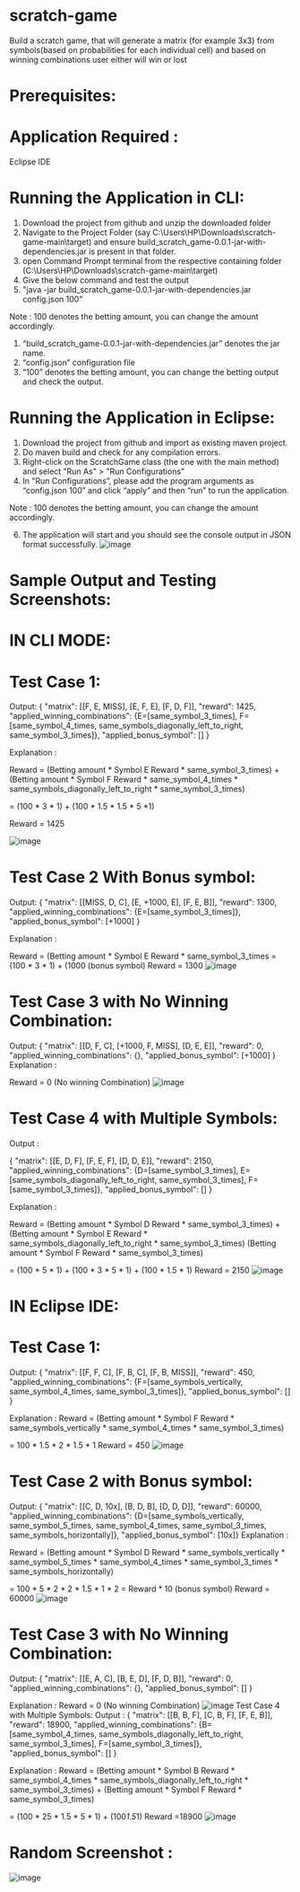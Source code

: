 # scratch-game
Build a scratch game, that will generate a matrix (for example 3x3) from symbols(based on probabilities for each individual cell) and based on winning combinations user either will win or lost

# Prerequisites:
# Application Required :
Eclipse IDE
# Running the Application in CLI:
1. Download the project from github and unzip the downloaded folder
2. Navigate to the Project Folder (say C:\Users\HP\Downloads\scratch-game-main\target) and ensure build_scratch_game-0.0.1-jar-with-dependencies.jar is present in that folder.
3. open Command Prompt terminal from the respective containing folder (C:\Users\HP\Downloads\scratch-game-main\target)
4. Give the below command and test the output
5. "java -jar build_scratch_game-0.0.1-jar-with-dependencies.jar config.json 100"
   
Note : 100 denotes the betting amount, you can change the amount accordingly.

1.	“build_scratch_game-0.0.1-jar-with-dependencies.jar” denotes the jar name.
2.	“config.json” configuration file 
3.	“100” denotes the betting amount, you can change the betting output and check the output.
   
# Running the Application in Eclipse:
1. Download the project from github and import as existing maven project.
2. Do maven build and check for any compilation errors.
3. Right-click on the ScratchGame class (the one with the main method) and select "Run As" > "Run Configurations”
4. In "Run Configurations”, please add the program arguments as “config.json 100” and click “apply” and then “run” to run the application.
   
Note : 100 denotes the betting amount, you can change the amount accordingly.

6. The application will start and you should see the console output in JSON format successfully.
![image](https://github.com/RagapriyaC/scratch-game/assets/157902475/59933920-bf5b-44ef-93a3-955ffd7c90d5)

# Sample Output and Testing Screenshots:
# IN CLI MODE:
# Test Case 1:
Output:
{
"matrix": [[F, E, MISS], [E, F, E], [F, D, F]],
"reward": 1425,
"applied_winning_combinations": {E=[same_symbol_3_times], F=[same_symbol_4_times, same_symbols_diagonally_left_to_right, same_symbol_3_times]},
"applied_bonus_symbol": []
}

Explanation :

Reward = (Betting amount * Symbol E Reward * same_symbol_3_times) + 
(Betting amount * Symbol F Reward * same_symbol_4_times * same_symbols_diagonally_left_to_right * same_symbol_3_times)

= (100 * 3 * 1) + (100 * 1.5 * 1.5 * 5 *1)

Reward = 1425

![image](https://github.com/RagapriyaC/scratch-game/assets/157902475/605c7b37-5043-4380-a66b-fb342b9741c9)

# Test Case 2 With Bonus symbol:
Output:
{
"matrix": [[MISS, D, C], [E, +1000, E], [F, E, B]],
"reward": 1300,
"applied_winning_combinations": {E=[same_symbol_3_times]},
"applied_bonus_symbol": [+1000]
}

Explanation :

Reward = (Betting amount * Symbol E Reward * same_symbol_3_times
= (100 * 3 * 1) + (1000 (bonus symbol)
Reward = 1300
![image](https://github.com/RagapriyaC/scratch-game/assets/157902475/a695e9d9-09b2-43df-8a38-ad2446a06735)

# Test Case 3 with No Winning Combination:
Output:
{
"matrix": [[D, F, C], [+1000, F, MISS], [D, E, E]],
"reward": 0,
"applied_winning_combinations": {},
"applied_bonus_symbol": [+1000]
}
Explanation :

Reward = 0 (No winning Combination)
![image](https://github.com/RagapriyaC/scratch-game/assets/157902475/2672e335-540c-4926-a73e-9447da0546e9)

# Test Case 4 with Multiple Symbols:
Output :

{
"matrix": [[E, D, F], [F, E, F], [D, D, E]],
"reward": 2150,
"applied_winning_combinations": {D=[same_symbol_3_times], E=[same_symbols_diagonally_left_to_right, same_symbol_3_times], F=[same_symbol_3_times]},
"applied_bonus_symbol": []
}

Explanation :

Reward = (Betting amount * Symbol D Reward * same_symbol_3_times) +
(Betting amount * Symbol E Reward * same_symbols_diagonally_left_to_right * same_symbol_3_times)
(Betting amount * Symbol F Reward * same_symbol_3_times)

= (100 * 5 * 1) + (100 * 3 * 5 * 1) + (100 * 1.5 * 1) 
Reward = 2150
![image](https://github.com/RagapriyaC/scratch-game/assets/157902475/d3712372-3e12-4c68-b349-7dc051f601a1)

# IN Eclipse IDE:
# Test Case 1:
Output:
{
"matrix": [[F, F, C], [F, B, C], [F, B, MISS]],
"reward": 450,
"applied_winning_combinations": {F=[same_symbols_vertically, same_symbol_4_times, same_symbol_3_times]},
"applied_bonus_symbol": []
}

Explanation :
Reward = (Betting amount * Symbol F Reward * same_symbols_vertically * same_symbol_4_times * same_symbol_3_times)

= 100 * 1.5 * 2 * 1.5 * 1
Reward = 450
![image](https://github.com/RagapriyaC/scratch-game/assets/157902475/2d747254-7cf7-48b1-99c4-e019809e8d18)
# Test Case 2 with Bonus symbol:
Output:
{
"matrix": [[C, D, 10x], [B, D, B], [D, D, D]],
"reward": 60000,
"applied_winning_combinations": {D=[same_symbols_vertically, same_symbol_5_times, same_symbol_4_times, same_symbol_3_times, same_symbols_horizontally]},
"applied_bonus_symbol": [10x]}
Explanation :

Reward = (Betting amount * Symbol D Reward * same_symbols_vertically * same_symbol_5_times  * same_symbol_4_times * same_symbol_3_times * same_symbols_horizontally)

= 100 * 5 * 2 * 2 * 1.5 * 1 * 2
= Reward * 10 (bonus symbol)
Reward = 60000
![image](https://github.com/RagapriyaC/scratch-game/assets/157902475/da14a0b3-9015-4f31-a75d-739567f1767d)
# Test Case 3 with No Winning Combination:
Output:
{
"matrix": [[E, A, C], [B, E, D], [F, D, B]],
"reward": 0,
"applied_winning_combinations": {},
"applied_bonus_symbol": []
}

Explanation :
Reward = 0 (No winning Combination)
![image](https://github.com/RagapriyaC/scratch-game/assets/157902475/3165531c-6542-4671-8d9e-e2710c321681)
Test Case 4 with Multiple Symbols:
Output :
{
"matrix": [[B, B, F], [C, B, F], [F, E, B]],
"reward": 18900,
"applied_winning_combinations": {B=[same_symbol_4_times, same_symbols_diagonally_left_to_right, same_symbol_3_times], F=[same_symbol_3_times]},
"applied_bonus_symbol": []
}

Explanation :
Reward = (Betting amount * Symbol B Reward * same_symbol_4_times * same_symbols_diagonally_left_to_right * same_symbol_3_times) + 
(Betting amount * Symbol F Reward * same_symbol_3_times)

= (100 * 25 * 1.5 * 5 * 1) + (100*1.5*1)
Reward =18900
![image](https://github.com/RagapriyaC/scratch-game/assets/157902475/d6eaa6f7-f72f-4d5a-8f5e-2cf555cf87ed)
# Random Screenshot :
![image](https://github.com/RagapriyaC/scratch-game/assets/157902475/230eed07-3018-4b9a-8629-f35e4b3f2797)


